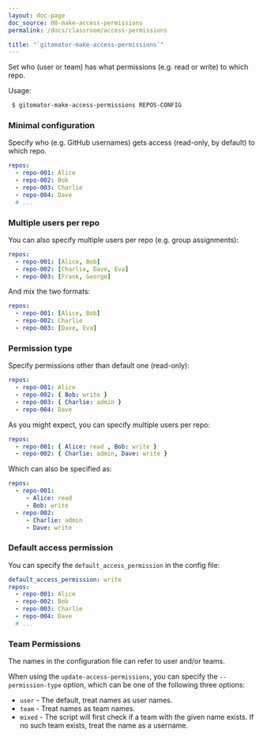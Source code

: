 ```yaml
---
layout: doc-page
doc_source: 08-make-access-permissions
permalink: /docs/classroom/access-permissions

title: "`gitomator-make-access-permissions`"
---
```


Set who (user or team) has what permissions (e.g. read or write) to which repo.

Usage:

```sh
 $ gitomator-make-access-permissions REPOS-CONFIG
```

### Minimal configuration

Specify who (e.g. GitHub usernames) gets access (read-only, by default) to
which repo.

```yaml
repos:
  - repo-001: Alice
  - repo-002: Bob
  - repo-003: Charlie
  - repo-004: Dave
  # ...
```

### Multiple users per repo

You can also specify multiple users per repo (e.g. group assignments):

```yaml
repos:
  - repo-001: [Alice, Bob]
  - repo-002: [Charlie, Dave, Eva]
  - repo-003: [Frank, George]
```

And mix the two formats:

```yaml
repos:
  - repo-001: [Alice, Bob]
  - repo-002: Charlie
  - repo-003: [Dave, Eva]
```

### Permission type

Specify permissions other than default one (read-only):

```yaml
repos:
  - repo-001: Alice
  - repo-002: { Bob: write }
  - repo-003: { Charlie: admin }
  - repo-004: Dave
```

As you might expect, you can specify multiple users per repo:

```yaml
repos:
  - repo-001: { Alice: read , Bob: write }
  - repo-002: { Charlie: admin, Dave: write }
```

Which can also be specified as:

```yaml
repos:
  - repo-001:
     - Alice: read
     - Bob: write
  - repo-002:
     - Charlie: admin
     - Dave: write
```


### Default access permission

You can specify the `default_access_permission` in the config file:

```yaml
default_access_permission: write
repos:
  - repo-001: Alice
  - repo-002: Bob
  - repo-003: Charlie
  - repo-004: Dave
  # ...
```

### Team Permissions

The names in the configuration file can refer to user and/or teams.

When using the `update-access-permissions`, you can specify the `--permission-type`
option, which can be one of the following three options:

 * `user` - The default, treat names as user names.
 * `team` - Treat names as team names.
 * `mixed` - The script will first check if a team with the given name exists. If no such team exists, treat the name as a username.
